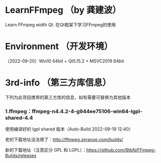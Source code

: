 # LearnFFmpeg （by 龚建波）
Learn FFmpeg width Qt. 在Qt框架下学习FFmpeg的使用

# Environment （开发环境）
（2022-09-20）Win10 64bit + Qt5.15.2 + MSVC2019 64bit

# 3rd-info （第三方库信息）
下列为此项目携带的第三方库的信息，如有需要可替换为其他版本

### 1.ffmpeg：ffmpeg-n4.4.2-4-g944ee75106-win64-lgpl-shared-4.4
使用编译好的 lgpl shared 版本（Auto-Build 2022-09-19 12:40）

老的下载地址没法用了：http://ffmpeg.zeranoe.com/builds/ 

新的下载地址（注意区分 GPL 和 LGPL）：https://github.com/BtbN/FFmpeg-Builds/releases
